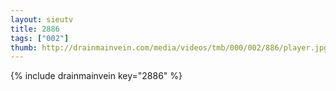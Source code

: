 ```yaml
--- 
layout: sieutv
title: 2886
tags: ["002"]
thumb: http://drainmainvein.com/media/videos/tmb/000/002/886/player.jpg
---
```

{% include drainmainvein key="2886" %} 
